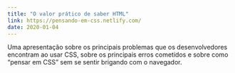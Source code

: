 ```yaml
---
title: "O valor prático de saber HTML"
link: https://pensando-em-css.netlify.com/
date: 2020-01-04
---
```


Uma apresentação sobre os principais problemas que os desenvolvedores encontram ao usar CSS, sobre os principais erros cometidos e sobre como <q>pensar em CSS</q> sem se sentir brigando com o navegador.
